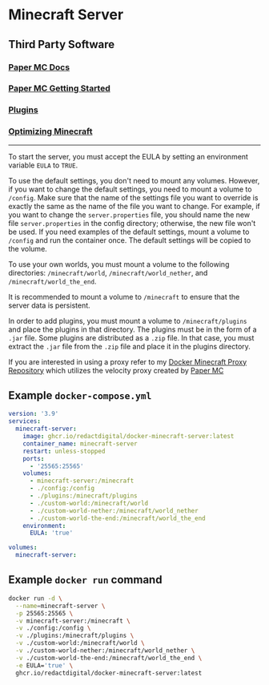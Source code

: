 # Minecraft Server

## Third Party Software

### [Paper MC Docs](https://docs.papermc.io/)

### [Paper MC Getting Started](https://docs.papermc.io/paper/cat/admin/getting-started)

### [Plugins](https://hangar.papermc.io/)

### [Optimizing Minecraft](https://github.com/YouHaveTrouble/minecraft-optimization/blob/1.20/README.md)
---
To start the server, you must accept the EULA by setting an environment variable `EULA` to `TRUE`.

To use the default settings, you don't need to mount any volumes. However, if you want to change the default settings, you need to mount a volume to `/config`. Make sure that the name of the settings file you want to override is exactly the same as the name of the file you want to change. For example, if you want to change the `server.properties` file, you should name the new file `server.properties` in the config directory; otherwise, the new file won't be used. If you need examples of the default settings, mount a volume to `/config` and run the container once. The default settings will be copied to the volume.

To use your own worlds, you must mount a volume to the following directories: `/minecraft/world`, `/minecraft/world_nether`, and `/minecraft/world_the_end`.

It is recommended to mount a volume to `/minecraft` to ensure that the server data is persistent.

In order to add plugins, you must mount a volume to `/minecraft/plugins` and place the plugins in that directory. The plugins must be in the form of a `.jar` file. Some plugins are distributed as a `.zip` file. In that case, you must extract the `.jar` file from the `.zip` file and place it in the plugins directory.

If you are interested in using a proxy refer to my [Docker Minecraft Proxy Repository](https://github.com/RedactDigital/docker-minecraft-proxy) which utilizes the velocity proxy created by [Paper MC](https://papermc.io/)

## Example `docker-compose.yml`

```yaml
version: '3.9'
services:
  minecraft-server:
    image: ghcr.io/redactdigital/docker-minecraft-server:latest
    container_name: minecraft-server
    restart: unless-stopped
    ports:
      - '25565:25565'
    volumes:
      - minecraft-server:/minecraft
      - ./config:/config
      - ./plugins:/minecraft/plugins
      - ./custom-world:/minecraft/world
      - ./custom-world-nether:/minecraft/world_nether
      - ./custom-world-the-end:/minecraft/world_the_end
    environment:
      EULA: 'true'

volumes:
  minecraft-server:
```

## Example `docker run` command

```bash
docker run -d \
  --name=minecraft-server \
  -p 25565:25565 \
  -v minecraft-server:/minecraft \
  -v ./config:/config \
  -v ./plugins:/minecraft/plugins \
  -v ./custom-world:/minecraft/world \
  -v ./custom-world-nether:/minecraft/world_nether \
  -v ./custom-world-the-end:/minecraft/world_the_end \
  -e EULA='true' \
  ghcr.io/redactdigital/docker-minecraft-server:latest
```
